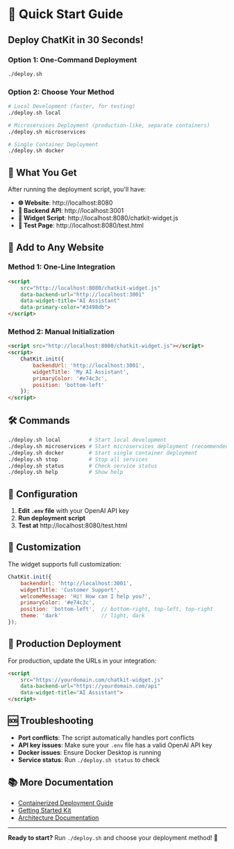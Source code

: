# 🚀 Quick Start Guide

## Deploy ChatKit in 30 Seconds!

### Option 1: One-Command Deployment
```bash
./deploy.sh
```

### Option 2: Choose Your Method
```bash
# Local Development (faster, for testing)
./deploy.sh local

# Microservices Deployment (production-like, separate containers)
./deploy.sh microservices

# Single Container Deployment
./deploy.sh docker
```

## 🎯 What You Get

After running the deployment script, you'll have:

- **🌐 Website**: http://localhost:8080
- **🔧 Backend API**: http://localhost:3001  
- **📱 Widget Script**: http://localhost:8080/chatkit-widget.js
- **🧪 Test Page**: http://localhost:8080/test.html

## 🔌 Add to Any Website

### Method 1: One-Line Integration
```html
<script 
    src="http://localhost:8080/chatkit-widget.js"
    data-backend-url="http://localhost:3001"
    data-widget-title="AI Assistant"
    data-primary-color="#3498db">
</script>
```

### Method 2: Manual Initialization
```html
<script src="http://localhost:8080/chatkit-widget.js"></script>
<script>
    ChatKit.init({
        backendUrl: 'http://localhost:3001',
        widgetTitle: 'My AI Assistant',
        primaryColor: '#e74c3c',
        position: 'bottom-left'
    });
</script>
```

## 🛠️ Commands

```bash
./deploy.sh local         # Start local development
./deploy.sh microservices # Start microservices deployment (recommended)
./deploy.sh docker        # Start single container deployment
./deploy.sh stop          # Stop all services
./deploy.sh status        # Check service status
./deploy.sh help          # Show help
```

## 🔧 Configuration

1. **Edit `.env` file** with your OpenAI API key
2. **Run deployment script**
3. **Test at** http://localhost:8080/test.html

## 🎨 Customization

The widget supports full customization:

```javascript
ChatKit.init({
    backendUrl: 'http://localhost:3001',
    widgetTitle: 'Customer Support',
    welcomeMessage: 'Hi! How can I help you?',
    primaryColor: '#e74c3c',
    position: 'bottom-left',  // bottom-right, top-left, top-right
    theme: 'dark'             // light, dark
});
```

## 🚀 Production Deployment

For production, update the URLs in your integration:

```html
<script 
    src="https://yourdomain.com/chatkit-widget.js"
    data-backend-url="https://yourdomain.com/api"
    data-widget-title="AI Assistant">
</script>
```

## 🆘 Troubleshooting

- **Port conflicts**: The script automatically handles port conflicts
- **API key issues**: Make sure your `.env` file has a valid OpenAI API key
- **Docker issues**: Ensure Docker Desktop is running
- **Service status**: Run `./deploy.sh status` to check

## 📚 More Documentation

- [Containerized Deployment Guide](containerized-deployment-guide.md)
- [Getting Started Kit](GETTING_STARTED_KIT.md)
- [Architecture Documentation](ARCHITECTURE_DOCUMENTATION.md)

---

**Ready to start?** Run `./deploy.sh` and choose your deployment method! 🎉
